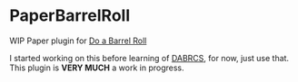 # PaperBarrelRoll
WIP Paper plugin for [Do a Barrel Roll](https://github.com/enjarai/do-a-barrel-roll)

I started working on this before learning of [DABRCS](https://github.com/Bawnorton/DABRCS), for now, just use that.  
This plugin is **VERY MUCH** a work in progress.
